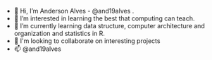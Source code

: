 - 👋 Hi, I’m Anderson Alves - @and19alves .
- 👀 I’m interested in learning the best that computing can teach.
- 🌱 I’m currently learning data structure, computer architecture and organization and statistics in R.
- 💞️ I'm looking to collaborate on interesting projects
- 📫 @and19alves

<!---
and19alves/and19alves is a ✨ special ✨ repository because its `README.md` (this file) appears on your GitHub profile.
You can click the Preview link to take a look at your changes.
--->
